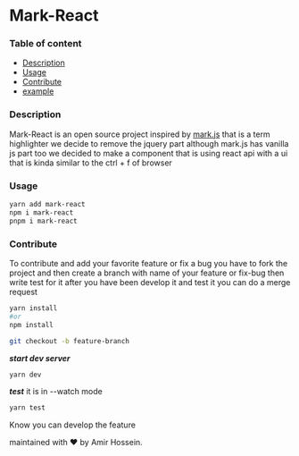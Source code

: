 # Mark-React

### Table of content

- [Description](#Description)
- [Usage](#Usage)
- [Contribute](#Contribute)
- [example](#Example)

### Description

Mark-React is an open source project inspired by [mark.js](https://markjs.io)
that is a term highlighter we decide to remove the jquery part although mark.js has vanilla js part too we decided to make a component that is using react api with a ui that is kinda similar to the ctrl + f of browser

### Usage

```bash
yarn add mark-react
npm i mark-react
pnpm i mark-react
```

### Contribute

To contribute and add your favorite feature or fix a bug you have to fork the project and then create a branch with name of your feature or fix-bug then write test for it after you have been develop it and test it you can do a merge request

```bash
yarn install
#or
npm install
```

```bash
git checkout -b feature-branch
```

**_start dev server_**

```bash
yarn dev
```

**_test_**
it is in --watch mode

```bash
yarn test
```

Know you can develop the feature

maintained with ❤️ by Amir Hossein.

